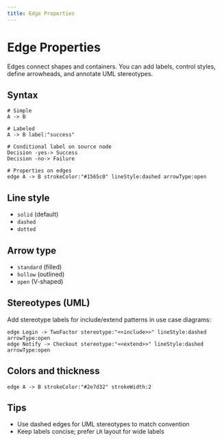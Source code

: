 ```yaml
---
title: Edge Properties
---
```


# Edge Properties

Edges connect shapes and containers. You can add labels, control styles, define arrowheads, and annotate UML stereotypes.

## Syntax

```runiq
# Simple
A -> B

# Labeled
A -> B label:"success"

# Conditional label on source node
Decision -yes-> Success
Decision -no-> Failure

# Properties on edges
edge A -> B strokeColor:"#1565c0" lineStyle:dashed arrowType:open
```

## Line style

- `solid` (default)
- `dashed`
- `dotted`

## Arrow type

- `standard` (filled)
- `hollow` (outlined)
- `open` (V-shaped)

## Stereotypes (UML)

Add stereotype labels for include/extend patterns in use case diagrams:

```runiq
edge Login -> TwoFactor stereotype:"<<include>>" lineStyle:dashed arrowType:open
edge Notify -> Checkout stereotype:"<<extend>>" lineStyle:dashed arrowType:open
```

## Colors and thickness

```runiq
edge A -> B strokeColor:"#2e7d32" strokeWidth:2
```

## Tips

- Use dashed edges for UML stereotypes to match convention
- Keep labels concise; prefer `LR` layout for wide labels
